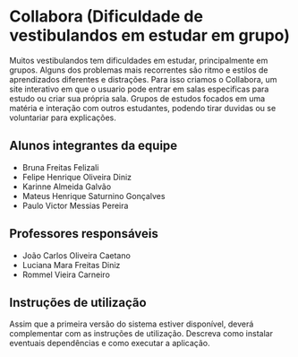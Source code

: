 # Collabora (Dificuldade de vestibulandos em estudar em grupo)

Muitos vestibulandos tem dificuldades em estudar, principalmente em grupos. Alguns dos problemas mais recorrentes são ritmo e estilos de aprendizados diferentes e distrações. 
Para isso criamos o Collabora, um site interativo em que o usuario pode entrar em salas especificas para estudo ou criar sua própria sala. Grupos de estudos focados em uma matéria e interação com outros estudantes, podendo tirar duvidas ou se voluntariar para explicações.

## Alunos integrantes da equipe

* Bruna Freitas Felizali
* Felipe Henrique Oliveira Diniz
* Karinne Almeida Galvão
* Mateus Henrique Saturnino Gonçalves
* Paulo Victor Messias Pereira

## Professores responsáveis

* João Carlos Oliveira Caetano
* Luciana Mara Freitas Diniz
* Rommel Vieira Carneiro

## Instruções de utilização

Assim que a primeira versão do sistema estiver disponível, deverá complementar com as instruções de utilização. Descreva como instalar eventuais dependências e como executar a aplicação.

